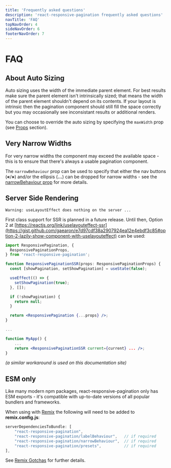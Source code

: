 ```yaml
---
title: 'Frequently asked questions'
description: 'react-responsive-pagination frequently asked questions'
navTitle: 'FAQ'
topNavOrder: 4
sideNavOrder: 6
footerNavOrder: 7
---
```


# FAQ

## About Auto Sizing

Auto sizing uses the width of the immediate parent element. For best results make sure the parent element isn't intrinsically sized; that means the width of the parent element shouldn't depend on its contents. If your layout is intrinsic then the pagination component should still fill the space correctly but you may occasionally see inconsistant results or additional renders.

You can choose to override the auto sizing by specifying the `maxWidth` prop (see [Props](/props) section).

## Very Narrow Widths

For very narrow widths the component may exceed the available space - this is to ensure that there's always a usable pagination component.

The `narrowBehaviour` prop can be used to specify that either the nav buttons (**«**/**»**) and/or the ellipsis (**…**) can be dropped for narrow widths - see the [narrowBehaviour prop](/props#misc-props) for more details.

## Server Side Rendering

`Warning: useLayoutEffect does nothing on the server ...`

First class support for SSR is planned in a future release. Until then, Option 2 at [https://reactjs.org/link/uselayouteffect-ssr](https://gist.github.com/gaearon/e7d97cdf38a2907924ea12e4ebdf3c85#option-2-lazily-show-component-with-uselayouteffect) can be used:

```jsx
import ResponsivePagination, {
  ResponsivePaginationProps,
} from 'react-responsive-pagination';

function ResponsivePaginationSSR(props: ResponsivePaginationProps) {
  const [showPagination, setShowPagination] = useState(false);

  useEffect(() => {
    setShowPagination(true);
  }, []);

  if (!showPagination) {
    return null;
  }

  return <ResponsivePagination {...props} />;
}

...

function MyApp() {
    ...
    return <ResponsivePaginationSSR current={current} ... />;
}

```

_(a similar workaround is used on this documentation site)_

## ESM only

Like many modern npm packages, react-responsive-pagination only has ESM exports - it's compatible with up-to-date versions of all popular bundlers and frameworks.

When using with [Remix](https://remix.run) the following will need to be added to **remix.config.js**:

```js
serverDependenciesToBundle: [
    "react-responsive-pagination",
    "react-responsive-pagination/labelBehaviour",   // if required
    "react-responsive-pagination/narrowBehaviour",  // if required
    "react-responsive-pagination/presets",          // if required
],
```

See [Remix Gotchas](https://remix.run/docs/en/main/pages/gotchas#md-importing-esm-packages) for further details.
